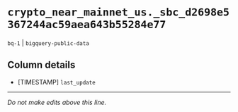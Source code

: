 # `crypto_near_mainnet_us._sbc_d2698e5367244ac59aea643b55284e77`
`bq-1` | `bigquery-public-data`

## Column details
* [TIMESTAMP] `last_update`

-------------------------------------------------------------------------------
*Do not make edits above this line.*
